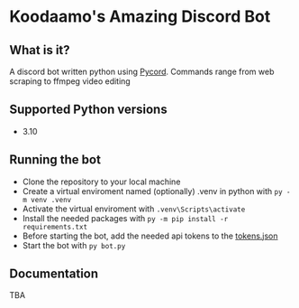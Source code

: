 # Koodaamo's Amazing Discord Bot

## What is it?
A discord bot written python using [Pycord](https://github.com/Pycord-Development/pycord).
Commands range from web scraping to ffmpeg video editing

## Supported Python versions
- 3.10

## Running the bot
- Clone the repository to your local machine
- Create a virtual enviroment named (optionally) .venv in python with `py -m venv .venv`
- Activate the virtual enviroment with `.venv\Scripts\activate`
- Install the needed packages with `py -m pip install -r requirements.txt`
- Before starting the bot, add the needed api tokens to the [tokens.json](./tokens.json)
- Start the bot with `py bot.py`

## Documentation
TBA
